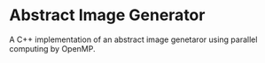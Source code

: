 # Abstract Image Generator

A C++ implementation of an abstract image genetaror using parallel computing by OpenMP.
